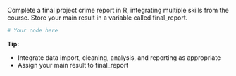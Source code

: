 Complete a final project crime report in R, integrating multiple skills from the course. Store your main result in a variable called final_report.

```R
# Your code here
```

**Tip:**
- Integrate data import, cleaning, analysis, and reporting as appropriate
- Assign your main result to final_report
